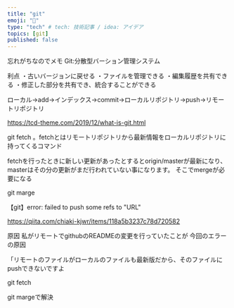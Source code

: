 ```yaml
---
title: "git"
emoji: "🤖"
type: "tech" # tech: 技術記事 / idea: アイデア
topics: [git]
published: false
---
```

忘れがちなのでメモ
Git:分散型バーション管理システム

利点
・古いバージョンに戻せる
・ファイルを管理できる
・編集履歴を共有できる
・修正した部分を共有でき、統合することができる

ローカル→add→インデックス→commit→ローカルリポジトリ→push→リモートリポジトリ

https://tcd-theme.com/2019/12/what-is-git.html

git fetch
。fetchとはリモートリポジトリから最新情報をローカルリポジトリに持ってくるコマンド

fetchを行ったときに新しい更新があったとするとorigin/masterが最新になり、masterはその分の更新がまだ行われていない事になります。
そこでmergeが必要になる

git marge


【git】error: failed to push some refs to "URL"

https://qiita.com/chiaki-kjwr/items/118a5b3237c78d720582

原因
私がリモートでgithubのREADMEの変更を行っていたことが
今回のエラーの原因

「リモートのファイルがローカルのファイルも最新版だから、そのファイルにpushできないですよ

git fetch 

git margeで解決
